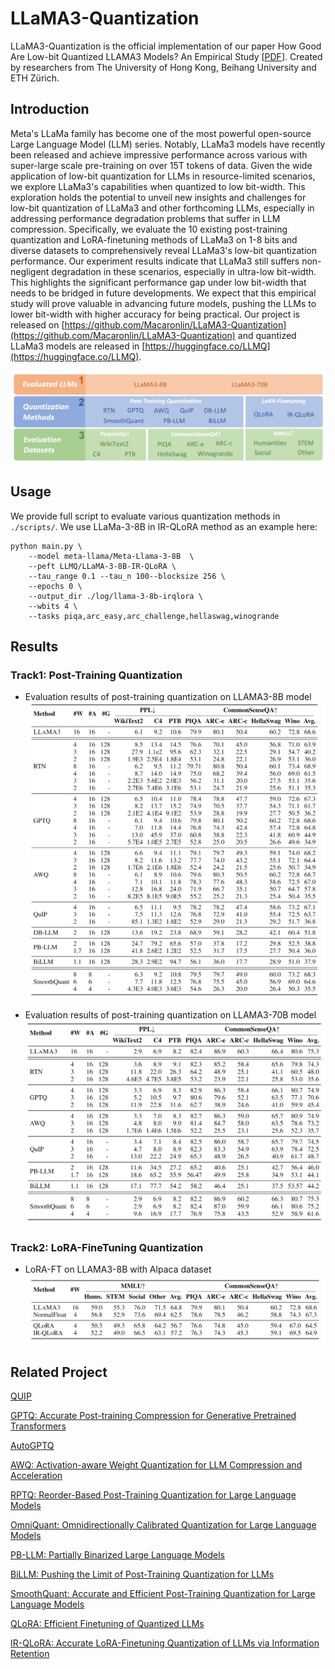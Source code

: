 # LLaMA3-Quantization

LLaMA3-Quantization is the official implementation of our paper How Good Are Low-bit Quantized LLAMA3 Models?
An Empirical Study [[PDF](https://arxiv.org/abs/2404.14047)]. Created by researchers from The University of Hong Kong, Beihang University and ETH Zürich.

## Introduction
Meta's LLaMa family has become one of the most powerful open-source Large Language Model (LLM) series. Notably, LLaMa3 models have recently been released and achieve impressive performance across various with super-large scale pre-training on over 15T tokens of data. Given the wide application of low-bit quantization for LLMs in resource-limited scenarios, we explore LLaMa3's capabilities when quantized to low bit-width. This exploration holds the potential to unveil new insights and challenges for low-bit quantization of LLaMa3 and other forthcoming LLMs, especially in addressing performance degradation problems that suffer in LLM compression. Specifically, we evaluate the 10 existing post-training quantization and LoRA-finetuning methods of LLaMa3 on 1-8 bits and diverse datasets to comprehensively reveal LLaMa3's low-bit quantization performance. Our experiment results indicate that LLaMa3 still suffers non-negligent degradation in these scenarios, especially in ultra-low bit-width. This highlights the significant performance gap under low bit-width that needs to be bridged in future developments. We expect that this empirical study will prove valuable in advancing future models, pushing the LLMs to lower bit-width with higher accuracy for being practical. Our project is released on [https://github.com/Macaronlin/LLaMA3-Quantization](https://github.com/Macaronlin/LLaMA3-Quantization) and quantized LLaMa3 models are released in [https://huggingface.co/LLMQ](https://huggingface.co/LLMQ).

![img](images/overview.png)

## Usage

We provide full script to evaluate various quantization methods in `./scripts/`. We use LLaMa-3-8B in IR-QLoRA method as an example here:

```shell
python main.py \ 
    --model meta-llama/Meta-Llama-3-8B  \ 
    --peft LLMQ/LLaMA-3-8B-IR-QLoRA \ 
    --tau_range 0.1 --tau_n 100--blocksize 256 \ 
    --epochs 0 \ 
    --output_dir ./log/llama-3-8b-irqlora \ 
    --wbits 4 \ 
    --tasks piqa,arc_easy,arc_challenge,hellaswag,winogrande
```

## Results

### Track1: Post-Training Quantization

- Evaluation results of post-training quantization on LLAMA3-8B model
  ![img](images/result_ptq_1.png)

- Evaluation results of post-training quantization on LLAMA3-70B model
  ![img](images/result_ptq_2.png)

### Track2: LoRA-FineTuning Quantization
- LoRA-FT on LLAMA3-8B with Alpaca dataset
  ![img](images/result_lora_ft_1.png)

## Related Project

[QUIP](https://github.com/Cornell-RelaxML/QuIP)

[GPTQ: Accurate Post-training Compression for Generative Pretrained Transformers](https://github.com/IST-DASLab/gptq)

[AutoGPTQ](https://github.com/PanQiWei/AutoGPTQ)

[AWQ: Activation-aware Weight Quantization for LLM Compression and Acceleration](https://github.com/mit-han-lab/llm-awq)

[RPTQ: Reorder-Based Post-Training Quantization for Large Language Models](https://github.com/hahnyuan/RPTQ4LLM)

[OmniQuant: Omnidirectionally Calibrated Quantization for Large Language Models](https://github.com/OpenGVLab/OmniQuant)

[PB-LLM: Partially Binarized Large Language Models](https://github.com/hahnyuan/PB-LLM)

[BiLLM: Pushing the Limit of Post-Training Quantization for LLMs](https://github.com/Aaronhuang-778/BiLLM)

[SmoothQuant: Accurate and Efficient Post-Training Quantization for Large Language Models](https://github.com/mit-han-lab/smoothquant)

[QLoRA: Efficient Finetuning of Quantized LLMs](https://github.com/artidoro/qlora)

[IR-QLoRA: Accurate LoRA-Finetuning Quantization of LLMs via Information Retention](https://github.com/htqin/IR-QLoRA)


<!-- ## Citation
If you use our OmniQuant approach in your research, please cite our paper:

```

``` -->
